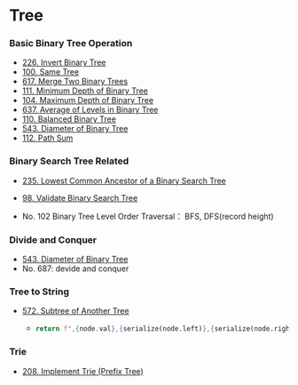 # Tree

### Basic Binary Tree Operation

* [226. Invert Binary Tree](https://leetcode.com/problems/invert-binary-tree/)
* [100. Same Tree](https://leetcode.com/problems/same-tree/)
* [617. Merge Two Binary Trees](https://leetcode.com/problems/merge-two-binary-trees/)
* [111. Minimum Depth of Binary Tree](https://leetcode.com/problems/minimum-depth-of-binary-tree/)
* [104. Maximum Depth of Binary Tree](https://leetcode.com/problems/maximum-depth-of-binary-tree/)
* [637. Average of Levels in Binary Tree](https://leetcode.com/problems/average-of-levels-in-binary-tree/)
* [110. Balanced Binary Tree](https://leetcode.com/problems/balanced-binary-tree/)
* [543. Diameter of Binary Tree](https://leetcode.com/problems/diameter-of-binary-tree/)
* [112. Path Sum](https://leetcode.com/problems/path-sum/)





### Binary Search Tree Related

* [235. Lowest Common Ancestor of a Binary Search Tree](https://leetcode.com/problems/lowest-common-ancestor-of-a-binary-search-tree/)
* [98. Validate Binary Search Tree](https://leetcode.com/problems/validate-binary-search-tree/)





* No. 102 Binary Tree Level Order Traversal： BFS, DFS(record height)

### Divide and Conquer

* [543. Diameter of Binary Tree](https://leetcode.com/problems/diameter-of-binary-tree/)
* No. 687: devide and conquer



### Tree to String

* [572. Subtree of Another Tree](https://leetcode.com/problems/subtree-of-another-tree/)&#x20;
  * ```python
    return f",{node.val},{serialize(node.left)},{serialize(node.right)}"
    ```



### Trie

* [208. Implement Trie (Prefix Tree)](https://leetcode.com/problems/implement-trie-prefix-tree/)
